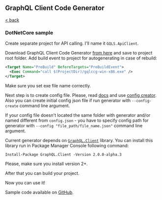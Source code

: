 ## GraphQL Client Code Generator

[< back](./index)

### DotNetCore sample

Create separate project for API calling. I'll name it `GQLS.ApiClient`.

Download GraphQL Client Code Generator [from here](./downloads) and save to project root folder. Add build event to project for autogenerating in case of rebuild:

``` xml
<Target Name="PreBuild" BeforeTargets="PreBuildEvent">
  <Exec Command="call $(ProjectDir)/gqlccg-win-x86.exe" />
</Target>
```

Make sure you set exe file name correctly.

Next step is to create config file. Please, read [docs](./config-docs) and use [config creator](./config-create). Also you can create initial config json file if run generator with `--config-create` command line argument.

If your config file doesn't located the same folder with generator and/or named different from `config.json` - you have to specify config path for generator with `--config "file_path/file_name.json"` command line argument.

Current generator depends on [`GraphQL.Client`](https://github.com/graphql-dotnet/graphql-client) library. You can install this library run in Package Manager Console following command:

```
Install-Package GraphQL.Client -Version 2.0.0-alpha.3
```

Please, make sure you install version 2+.

After that you can build your project.

Now you can use it!

Sample code available on [GitHub](https://github.com/mihailpw/GraphQlClientCodeGenerator/tree/master/sample/dotnetcore).

